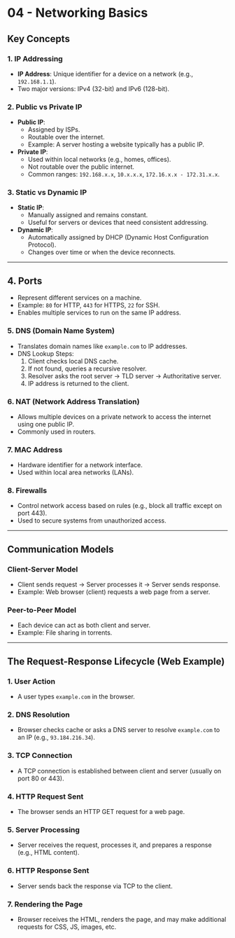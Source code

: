 # 04 - Networking Basics

## Key Concepts

### 1. IP Addressing

- **IP Address**: Unique identifier for a device on a network (e.g., `192.168.1.1`).
- Two major versions: IPv4 (32-bit) and IPv6 (128-bit).

### 2. Public vs Private IP

- **Public IP**:
  - Assigned by ISPs.
  - Routable over the internet.
  - Example: A server hosting a website typically has a public IP.
- **Private IP**:
  - Used within local networks (e.g., homes, offices).
  - Not routable over the public internet.
  - Common ranges: `192.168.x.x`, `10.x.x.x`, `172.16.x.x - 172.31.x.x`.

### 3. Static vs Dynamic IP

- **Static IP**:
  - Manually assigned and remains constant.
  - Useful for servers or devices that need consistent addressing.
- **Dynamic IP**:
  - Automatically assigned by DHCP (Dynamic Host Configuration Protocol).
  - Changes over time or when the device reconnects.

---

## 4. Ports

- Represent different services on a machine.
- Example: `80` for HTTP, `443` for HTTPS, `22` for SSH.
- Enables multiple services to run on the same IP address.

### 5. DNS (Domain Name System)

- Translates domain names like `example.com` to IP addresses.
- DNS Lookup Steps:
  1. Client checks local DNS cache.
  2. If not found, queries a recursive resolver.
  3. Resolver asks the root server → TLD server → Authoritative server.
  4. IP address is returned to the client.

### 6. NAT (Network Address Translation)

- Allows multiple devices on a private network to access the internet using one public IP.
- Commonly used in routers.

### 7. MAC Address

- Hardware identifier for a network interface.
- Used within local area networks (LANs).

### 8. Firewalls

- Control network access based on rules (e.g., block all traffic except on port 443).
- Used to secure systems from unauthorized access.

---

## Communication Models

### Client-Server Model

- Client sends request → Server processes it → Server sends response.
- Example: Web browser (client) requests a web page from a server.

### Peer-to-Peer Model

- Each device can act as both client and server.
- Example: File sharing in torrents.

---

## The Request-Response Lifecycle (Web Example)

### 1. User Action

- A user types `example.com` in the browser.

### 2. DNS Resolution

- Browser checks cache or asks a DNS server to resolve `example.com` to an IP (e.g., `93.184.216.34`).

### 3. TCP Connection

- A TCP connection is established between client and server (usually on port 80 or 443).

### 4. HTTP Request Sent

- The browser sends an HTTP GET request for a web page.

### 5. Server Processing

- Server receives the request, processes it, and prepares a response (e.g., HTML content).

### 6. HTTP Response Sent

- Server sends back the response via TCP to the client.

### 7. Rendering the Page

- Browser receives the HTML, renders the page, and may make additional requests for CSS, JS, images, etc.
